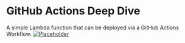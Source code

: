 # GitHub Actions Deep Dive

A simple Lambda function that can be deployed via a GitHub Actions Workflow. 
[![Placeholder](https://github.com/VinayRavuri9/content-github-actions-deep-dive-lesson/actions/workflows/init.yaml/badge.svg)](https://github.com/VinayRavuri9/content-github-actions-deep-dive-lesson/actions/workflows/init.yaml)

